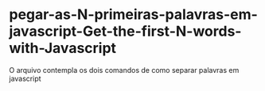 # pegar-as-N-primeiras-palavras-em-javascript-Get-the-first-N-words-with-Javascript

O arquivo contempla os dois comandos de como separar palavras em javascript
